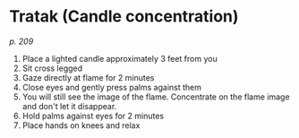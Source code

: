 # Tratak (Candle concentration)
_p. 209_

1. Place a lighted candle approximately 3 feet from you
2. Sit cross legged
3. Gaze directly at flame for 2 minutes
4. Close eyes and gently press palms against them
5. You will still see the image of the flame. Concentrate on the flame image and don't let it disappear.
6. Hold palms against eyes for 2 minutes
7. Place hands on knees and relax

